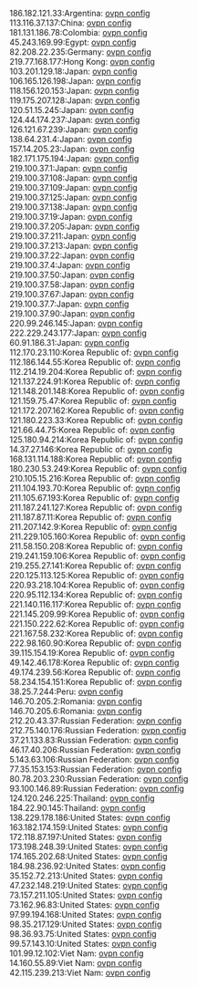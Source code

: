186.182.121.33:Argentina: [ovpn config](vpn/186_182_121_33.ovpn)  
113.116.37.137:China: [ovpn config](vpn/113_116_37_137.ovpn)  
181.131.186.78:Colombia: [ovpn config](vpn/181_131_186_78.ovpn)  
45.243.169.99:Egypt: [ovpn config](vpn/45_243_169_99.ovpn)  
82.208.22.235:Germany: [ovpn config](vpn/82_208_22_235.ovpn)  
219.77.168.177:Hong Kong: [ovpn config](vpn/219_77_168_177.ovpn)  
103.201.129.18:Japan: [ovpn config](vpn/103_201_129_18.ovpn)  
106.165.126.198:Japan: [ovpn config](vpn/106_165_126_198.ovpn)  
118.156.120.153:Japan: [ovpn config](vpn/118_156_120_153.ovpn)  
119.175.207.128:Japan: [ovpn config](vpn/119_175_207_128.ovpn)  
120.51.15.245:Japan: [ovpn config](vpn/120_51_15_245.ovpn)  
124.44.174.237:Japan: [ovpn config](vpn/124_44_174_237.ovpn)  
126.121.67.239:Japan: [ovpn config](vpn/126_121_67_239.ovpn)  
138.64.231.4:Japan: [ovpn config](vpn/138_64_231_4.ovpn)  
157.14.205.23:Japan: [ovpn config](vpn/157_14_205_23.ovpn)  
182.171.175.194:Japan: [ovpn config](vpn/182_171_175_194.ovpn)  
219.100.37.1:Japan: [ovpn config](vpn/219_100_37_1.ovpn)  
219.100.37.108:Japan: [ovpn config](vpn/219_100_37_108.ovpn)  
219.100.37.109:Japan: [ovpn config](vpn/219_100_37_109.ovpn)  
219.100.37.125:Japan: [ovpn config](vpn/219_100_37_125.ovpn)  
219.100.37.138:Japan: [ovpn config](vpn/219_100_37_138.ovpn)  
219.100.37.19:Japan: [ovpn config](vpn/219_100_37_19.ovpn)  
219.100.37.205:Japan: [ovpn config](vpn/219_100_37_205.ovpn)  
219.100.37.211:Japan: [ovpn config](vpn/219_100_37_211.ovpn)  
219.100.37.213:Japan: [ovpn config](vpn/219_100_37_213.ovpn)  
219.100.37.22:Japan: [ovpn config](vpn/219_100_37_22.ovpn)  
219.100.37.4:Japan: [ovpn config](vpn/219_100_37_4.ovpn)  
219.100.37.50:Japan: [ovpn config](vpn/219_100_37_50.ovpn)  
219.100.37.58:Japan: [ovpn config](vpn/219_100_37_58.ovpn)  
219.100.37.67:Japan: [ovpn config](vpn/219_100_37_67.ovpn)  
219.100.37.7:Japan: [ovpn config](vpn/219_100_37_7.ovpn)  
219.100.37.90:Japan: [ovpn config](vpn/219_100_37_90.ovpn)  
220.99.246.145:Japan: [ovpn config](vpn/220_99_246_145.ovpn)  
222.229.243.177:Japan: [ovpn config](vpn/222_229_243_177.ovpn)  
60.91.186.31:Japan: [ovpn config](vpn/60_91_186_31.ovpn)  
112.170.23.110:Korea Republic of: [ovpn config](vpn/112_170_23_110.ovpn)  
112.186.144.55:Korea Republic of: [ovpn config](vpn/112_186_144_55.ovpn)  
112.214.19.204:Korea Republic of: [ovpn config](vpn/112_214_19_204.ovpn)  
121.137.224.91:Korea Republic of: [ovpn config](vpn/121_137_224_91.ovpn)  
121.148.201.148:Korea Republic of: [ovpn config](vpn/121_148_201_148.ovpn)  
121.159.75.47:Korea Republic of: [ovpn config](vpn/121_159_75_47.ovpn)  
121.172.207.162:Korea Republic of: [ovpn config](vpn/121_172_207_162.ovpn)  
121.180.223.33:Korea Republic of: [ovpn config](vpn/121_180_223_33.ovpn)  
121.66.44.75:Korea Republic of: [ovpn config](vpn/121_66_44_75.ovpn)  
125.180.94.214:Korea Republic of: [ovpn config](vpn/125_180_94_214.ovpn)  
14.37.27.146:Korea Republic of: [ovpn config](vpn/14_37_27_146.ovpn)  
168.131.114.188:Korea Republic of: [ovpn config](vpn/168_131_114_188.ovpn)  
180.230.53.249:Korea Republic of: [ovpn config](vpn/180_230_53_249.ovpn)  
210.105.15.216:Korea Republic of: [ovpn config](vpn/210_105_15_216.ovpn)  
211.104.193.70:Korea Republic of: [ovpn config](vpn/211_104_193_70.ovpn)  
211.105.67.193:Korea Republic of: [ovpn config](vpn/211_105_67_193.ovpn)  
211.187.241.127:Korea Republic of: [ovpn config](vpn/211_187_241_127.ovpn)  
211.187.87.11:Korea Republic of: [ovpn config](vpn/211_187_87_11.ovpn)  
211.207.142.9:Korea Republic of: [ovpn config](vpn/211_207_142_9.ovpn)  
211.229.105.160:Korea Republic of: [ovpn config](vpn/211_229_105_160.ovpn)  
211.58.150.208:Korea Republic of: [ovpn config](vpn/211_58_150_208.ovpn)  
219.241.159.106:Korea Republic of: [ovpn config](vpn/219_241_159_106.ovpn)  
219.255.27.141:Korea Republic of: [ovpn config](vpn/219_255_27_141.ovpn)  
220.125.113.125:Korea Republic of: [ovpn config](vpn/220_125_113_125.ovpn)  
220.93.218.104:Korea Republic of: [ovpn config](vpn/220_93_218_104.ovpn)  
220.95.112.134:Korea Republic of: [ovpn config](vpn/220_95_112_134.ovpn)  
221.140.116.117:Korea Republic of: [ovpn config](vpn/221_140_116_117.ovpn)  
221.145.209.99:Korea Republic of: [ovpn config](vpn/221_145_209_99.ovpn)  
221.150.222.62:Korea Republic of: [ovpn config](vpn/221_150_222_62.ovpn)  
221.167.58.232:Korea Republic of: [ovpn config](vpn/221_167_58_232.ovpn)  
222.98.160.90:Korea Republic of: [ovpn config](vpn/222_98_160_90.ovpn)  
39.115.154.19:Korea Republic of: [ovpn config](vpn/39_115_154_19.ovpn)  
49.142.46.178:Korea Republic of: [ovpn config](vpn/49_142_46_178.ovpn)  
49.174.239.56:Korea Republic of: [ovpn config](vpn/49_174_239_56.ovpn)  
58.234.154.151:Korea Republic of: [ovpn config](vpn/58_234_154_151.ovpn)  
38.25.7.244:Peru: [ovpn config](vpn/38_25_7_244.ovpn)  
146.70.205.2:Romania: [ovpn config](vpn/146_70_205_2.ovpn)  
146.70.205.6:Romania: [ovpn config](vpn/146_70_205_6.ovpn)  
212.20.43.37:Russian Federation: [ovpn config](vpn/212_20_43_37.ovpn)  
212.75.140.176:Russian Federation: [ovpn config](vpn/212_75_140_176.ovpn)  
37.21.133.83:Russian Federation: [ovpn config](vpn/37_21_133_83.ovpn)  
46.17.40.206:Russian Federation: [ovpn config](vpn/46_17_40_206.ovpn)  
5.143.63.106:Russian Federation: [ovpn config](vpn/5_143_63_106.ovpn)  
77.35.153.153:Russian Federation: [ovpn config](vpn/77_35_153_153.ovpn)  
80.78.203.230:Russian Federation: [ovpn config](vpn/80_78_203_230.ovpn)  
93.100.146.89:Russian Federation: [ovpn config](vpn/93_100_146_89.ovpn)  
124.120.246.225:Thailand: [ovpn config](vpn/124_120_246_225.ovpn)  
184.22.90.145:Thailand: [ovpn config](vpn/184_22_90_145.ovpn)  
138.229.178.186:United States: [ovpn config](vpn/138_229_178_186.ovpn)  
163.182.174.159:United States: [ovpn config](vpn/163_182_174_159.ovpn)  
172.118.87.197:United States: [ovpn config](vpn/172_118_87_197.ovpn)  
173.198.248.39:United States: [ovpn config](vpn/173_198_248_39.ovpn)  
174.165.202.68:United States: [ovpn config](vpn/174_165_202_68.ovpn)  
184.98.236.92:United States: [ovpn config](vpn/184_98_236_92.ovpn)  
35.152.72.213:United States: [ovpn config](vpn/35_152_72_213.ovpn)  
47.232.148.219:United States: [ovpn config](vpn/47_232_148_219.ovpn)  
73.157.211.105:United States: [ovpn config](vpn/73_157_211_105.ovpn)  
73.162.96.83:United States: [ovpn config](vpn/73_162_96_83.ovpn)  
97.99.194.168:United States: [ovpn config](vpn/97_99_194_168.ovpn)  
98.35.217.129:United States: [ovpn config](vpn/98_35_217_129.ovpn)  
98.36.93.75:United States: [ovpn config](vpn/98_36_93_75.ovpn)  
99.57.143.10:United States: [ovpn config](vpn/99_57_143_10.ovpn)  
101.99.12.102:Viet Nam: [ovpn config](vpn/101_99_12_102.ovpn)  
14.160.55.89:Viet Nam: [ovpn config](vpn/14_160_55_89.ovpn)  
42.115.239.213:Viet Nam: [ovpn config](vpn/42_115_239_213.ovpn)  
